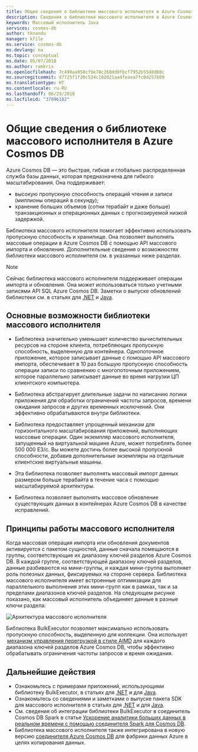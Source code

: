 ```yaml
---
title: Общие сведения о библиотеке массового исполнителя в Azure Cosmos DB | Документы Майкрософт
description: Сведения о библиотеке массового исполнителя в Azure Cosmos DB, преимуществах использования и архитектуре.
keywords: Массовый исполнитель Java
services: cosmos-db
author: tknandu
manager: kfile
ms.service: cosmos-db
ms.devlang: na
ms.topic: conceptual
ms.date: 05/07/2018
ms.author: ramkris
ms.openlocfilehash: 7c490aa958cf9e78c260dd0fbcf7952b55d8d88c
ms.sourcegitcommit: d7725f1f20c534c102021aa4feaea7fc0d257609
ms.translationtype: HT
ms.contentlocale: ru-RU
ms.lasthandoff: 06/29/2018
ms.locfileid: "37096182"
---
```

# <a name="azure-cosmos-db-bulk-executor-library-overview"></a>Общие сведения о библиотеке массового исполнителя в Azure Cosmos DB
 
Azure Cosmos DB — это быстрая, гибкая и глобально распределенная служба базы данных, которая предназначена для гибкого масштабирования. Она поддерживает: 

* высокую пропускную способность операций чтения и записи (миллионы операций в секунду);  
* хранение больших объемов (сотни терабайт и даже больше) транзакционных и операционных данных с прогнозируемой низкой задержкой.  

Библиотека массового исполнителя помогает эффективно использовать пропускную способность и хранилище. Она позволяет выполнять массовые операции в Azure Cosmos DB с помощью API массового импорта и обновления. Дополнительные сведения о возможностях библиотеки массового исполнителя см. в указанных ниже разделах. 

> [!NOTE] 
> Сейчас библиотека массового исполнителя поддерживает операции импорта и обновления. Она может использоваться только учетными записями API SQL Azure Cosmos DB. Заметки о выпуске обновлений библиотеки см. в статьях для [.NET](sql-api-sdk-bulk-executor-dot-net.md) и [Java](sql-api-sdk-bulk-executor-java.md).
 
## <a name="key-features-of-the-bulk-executor-library"></a>Основные возможности библиотеки массового исполнителя  
 
* Библиотека значительно уменьшает количество вычислительных ресурсов на стороне клиента, потребляющих пропускную способность, выделенную для контейнера. Однопоточное приложение, которое записывает данные с помощью API массового импорта, обеспечивает в 10 раз большую пропускную способность операции записи по сравнению с многопоточным приложением, которое параллельно записывает данные во время нагрузки ЦП клиентского компьютера.  

* Библиотека абстрагирует длительные задачи по написанию логики приложения для обработки ограничений частоты запросов, времени ожидания запросов и других временных исключений. Они эффективно обрабатываются внутри библиотеки.  

* Библиотека предоставляет упрощенный механизм для горизонтального масштабирования приложений, выполняющих массовые операции. Один экземпляр массового исполнителя, запущенный на виртуальной машине Azure, может потреблять более 500 000 ЕЗ/с. Вы можете достичь более высокой пропускной способности, добавив дополнительные экземпляры на отдельные клиентские виртуальные машины.  
 
* Эта библиотека позволяет выполнять массовый импорт данных размером больше терабайта в течение часа с помощью масштабируемой архитектуры.  

* Библиотека позволяет выполнять массовое обновление существующих данных в контейнерах Azure Cosmos DB в качестве исправлений. 
 
## <a name="how-does-the-bulk-executor-operate"></a>Принципы работы массового исполнителя 

Когда массовая операция импорта или обновления документов активируется с пакетом сущностей, данные сначала помещаются в группы, соответствующие их диапазону ключей разделов Azure Cosmos DB. В каждой группе, соответствующей диапазону ключей разделов, данные разбиваются на мини-группы, и каждая мини-группа выполняет роль полезных данных, фиксируемых на стороне сервера. Библиотека массового исполнителя имеет встроенные оптимизации для параллельного выполнения этих мини-групп как в рамках, так и за пределами диапазонов ключей разделов. На следующем рисунке показано, как массовый исполнитель объединяет данные в разные ключи раздела:  

![Архитектура массового исполнителя](./media/bulk-executor-overview/bulk-executor-architecture.png)

Библиотека BulkExecutor позволяет максимально использовать пропускную способность, выделенную для коллекции. Она использует  [механизм управления перегрузкой в стиле AIMD](https://tools.ietf.org/html/rfc5681) для каждого диапазона ключей разделов Azure Cosmos DB, чтобы эффективно обрабатывать ограничения частоты запросов и время ожидания. 

## <a name="next-steps"></a>Дальнейшие действия 
  
* Ознакомьтесь с примерами приложений, использующими библиотеку BulkExecutor, в статьях для [.NET](bulk-executor-dot-net.md) и для [Java](bulk-executor-java.md).  
* Ознакомьтесь со сведениями и заметками о выпуске пакета SDK для массового исполнителя в статьях для [.NET](sql-api-sdk-bulk-executor-dot-net.md) и для [Java](sql-api-sdk-bulk-executor-java.md).
* См. сведения об интеграции библиотеки BulkExecutor в соединитель Cosmos DB Spark в статье [Ускорение аналитики больших данных в реальном времени с помощью соединителя Spark для Cosmos DB](spark-connector.md).  
* Библиотека массового исполнителя также интегрирована в новую версию [соединителя Azure Cosmos DB](https://aka.ms/bulkexecutor-adf-v2) для фабрики данных Azure в целях копирования данных.
